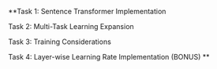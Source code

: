 **Task 1: Sentence Transformer Implementation

Task 2: Multi-Task Learning Expansion

Task 3: Training Considerations

Task 4: Layer-wise Learning Rate Implementation (BONUS)
**
